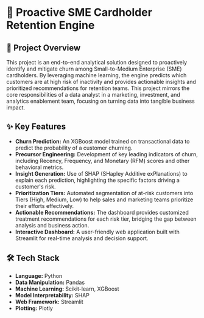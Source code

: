 # 🚀 Proactive SME Cardholder Retention Engine


## 🎯 Project Overview

This project is an end-to-end analytical solution designed to proactively identify and mitigate churn among Small-to-Medium Enterprise (SME) cardholders. By leveraging machine learning, the engine predicts which customers are at high risk of inactivity and provides actionable insights and prioritized recommendations for retention teams. This project mirrors the core responsibilities of a data analyst in a marketing, investment, and analytics enablement team, focusing on turning data into tangible business impact.

## ✨ Key Features

- **Churn Prediction:** An XGBoost model trained on transactional data to predict the probability of a customer churning.
- **Precursor Engineering:** Development of key leading indicators of churn, including Recency, Frequency, and Monetary (RFM) scores and other behavioral metrics.
- **Insight Generation:** Use of SHAP (SHapley Additive exPlanations) to explain each prediction, highlighting the specific factors driving a customer's risk.
- **Prioritization Tiers:** Automated segmentation of at-risk customers into Tiers (High, Medium, Low) to help sales and marketing teams prioritize their efforts effectively.
- **Actionable Recommendations:** The dashboard provides customized treatment recommendations for each risk tier, bridging the gap between analysis and business action.
- **Interactive Dashboard:** A user-friendly web application built with Streamlit for real-time analysis and decision support.

## 🛠️ Tech Stack

- **Language:** Python
- **Data Manipulation:** Pandas
- **Machine Learning:** Scikit-learn, XGBoost
- **Model Interpretability:** SHAP
- **Web Framework:** Streamlit
- **Plotting:** Plotly
